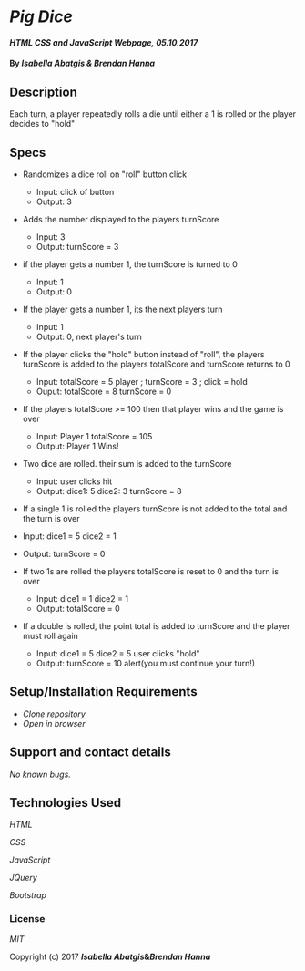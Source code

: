 # _Pig Dice_

#### _HTML CSS and JavaScript Webpage,_ _05.10.2017_

#### By _**Isabella Abatgis & Brendan Hanna**_

## Description

Each turn, a player repeatedly rolls a die until either a 1 is rolled or the player decides to "hold"

## Specs

- Randomizes a dice roll on "roll" button click
  - Input: click of button
  - Output: 3

- Adds the number displayed to the players turnScore
  - Input: 3
  - Output: turnScore = 3

- if the player gets a number 1, the turnScore is turned to 0
  - Input: 1
  - Output: 0

- If the player gets a number 1, its the next players turn
  - Input: 1
  - Output: 0, next player's turn

- If the player clicks the "hold" button instead of "roll", the players turnScore is added to the players totalScore and turnScore returns to 0
  - Input: totalScore = 5 player ; turnScore = 3 ; click = hold
  - Ouput: totalScore = 8 turnScore = 0

- If the players totalScore >= 100 then that player wins and the game is over
  - Input: Player 1 totalScore = 105
  - Output: Player 1 Wins!

- Two dice are rolled. their sum is added to the turnScore
  - Input: user clicks hit
  - Output: dice1: 5 dice2: 3 turnScore = 8

- If a single 1 is rolled the players turnScore is not added to the total and the turn is over
 - Input: dice1 = 5 dice2 = 1
 - Output: turnScore = 0

- If two 1s are rolled the players totalScore is reset to 0 and the turn is over
  - Input: dice1 = 1 dice2 = 1
  - Output: totalScore = 0

- If a double is rolled, the point total is added to turnScore and the player must roll again
  - Input: dice1 = 5 dice2 = 5 user clicks "hold"
  - Output: turnScore = 10 alert(you must continue your turn!)

## Setup/Installation Requirements

* _Clone repository_
* _Open in browser_

## Support and contact details

_No known bugs._

## Technologies Used

_HTML_

_CSS_

_JavaScript_

_JQuery_

_Bootstrap_

### License

*MIT*

Copyright (c) 2017 **_Isabella Abatgis_&_Brendan Hanna_**
